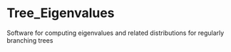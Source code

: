 # Tree_Eigenvalues
Software for computing eigenvalues and related distributions for regularly branching trees
